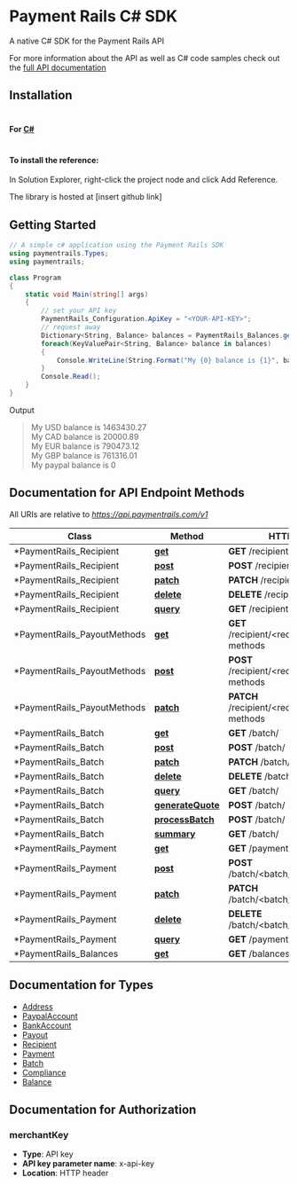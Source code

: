 # Payment Rails C# SDK

A native C# SDK for the Payment Rails API

For more information about the API as well as C# code samples check out the [full API documentation](http://docs.paymentrails.com)


## Installation

#

#### For [C#](https://docs.microsoft.com/en-us/dotnet/articles/csharp/index)

#
#### To install the reference: 
In Solution Explorer, right-click the project node and click Add Reference.


The library is hosted at [insert github link]

## Getting Started

```csharp
// A simple c# application using the Payment Rails SDK
using paymentrails.Types;
using paymentrails;

class Program
{
    static void Main(string[] args)
    {
        // set your API key
        PaymentRails_Configuration.ApiKey = "<YOUR-API-KEY>";
        // request away
        Dictionary<String, Balance> balances = PaymentRails_Balances.get();
        foreach(KeyValuePair<String, Balance> balance in balances)
        {
            Console.WriteLine(String.Format("My {0} balance is {1}", balance.Key, balance.Value.Amount));
        }
        Console.Read();
    }
}

```
Output
>My USD balance is 1463430.27  
>My CAD balance is 20000.89  
>My EUR balance is 790473.12  
>My GBP balance is 761316.01  
>My paypal balance is 0  

## Documentation for API Endpoint Methods

All URIs are relative to *https://api.paymentrails.com/v1*

Class | Method | HTTP request
------------ | ------------- | ------------- 
*PaymentRails_Recipient | [**get**](docs/PaymentRails_Recipient.md#get) | **GET** /recipient/ 
*PaymentRails_Recipient | [**post**](docs/PaymentRails_Recipient.md#post) | **POST** /recipient/ 
*PaymentRails_Recipient | [**patch**](docs/PaymentRails_Recipient.md#patch) | **PATCH** /recipient/ 
*PaymentRails_Recipient | [**delete**](docs/PaymentRails_Recipient.md#delete) | **DELETE** /recipient/ 
*PaymentRails_Recipient | [**query**](docs/PaymentRails_Recipient.md#query) | **GET** /recipient/ 
*PaymentRails_PayoutMethods | [**get**](docs/PaymentRails_PayoutMethods.md#get) | **GET** /recipient/<recipient_id>/payout-methods 
*PaymentRails_PayoutMethods | [**post**](docs/PaymentRails_PayoutMethods.md#post) | **POST** /recipient/<recipient_id>/payout-methods 
*PaymentRails_PayoutMethods | [**patch**](docs/PaymentRails_PayoutMethods.md#patch) | **PATCH** /recipient/<recipient_id>/payout-methods 
*PaymentRails_Batch | [**get**](docs/PaymentRails_Batch.md#get) | **GET** /batch/ 
*PaymentRails_Batch | [**post**](docs/PaymentRails_Batch.md#post) | **POST** /batch/ 
*PaymentRails_Batch | [**patch**](docs/PaymentRails_Batch.md#patch) | **PATCH** /batch/ 
*PaymentRails_Batch | [**delete**](docs/PaymentRails_Batch.md#delete) | **DELETE** /batch/ 
*PaymentRails_Batch | [**query**](docs/PaymentRails_Batch.md#query) | **GET** /batch/ 
*PaymentRails_Batch | [**generateQuote**](docs/PaymentRails_Batch.md#generateQuote) | **POST** /batch/ 
*PaymentRails_Batch | [**processBatch**](docs/PaymentRails_Batch.md#processBatch) | **POST** /batch/ 
*PaymentRails_Batch | [**summary**](docs/PaymentRails_Batch.md#summary) | **GET** /batch/ 
*PaymentRails_Payment | [**get**](docs/PaymentRails_Payment.md#get) | **GET** /payments/ 
*PaymentRails_Payment | [**post**](docs/PaymentRails_Payment.md#post) | **POST** /batch/<batch_id>/payments 
*PaymentRails_Payment | [**patch**](docs/PaymentRails_Payment.md#patch) | **PATCH** /batch/<batch_id>/payments 
*PaymentRails_Payment | [**delete**](docs/PaymentRails_Payment.md#delete) | **DELETE** /batch/<batch_id>/payments 
*PaymentRails_Payment | [**query**](docs/PaymentRails_Payment.md#query) | **GET** /payments/ 
*PaymentRails_Balances | [**get**](docs/PaymentRails_Balances.md#get) | **GET** /balances/ 

## Documentation for Types

 - [Address](docs/types/Address.md)
 - [PaypalAccount](docs/types/PaypalAccount.md)
 - [BankAccount](docs/types/BankAccount.md)
 - [Payout](docs/types/Payout.md)
 - [Recipient](docs/types/Recipient.md)
 - [Payment](docs/types/Payment.md)
 - [Batch](docs/types/Batch.md)
 - [Compliance](docs/types/Compliance.md)
 - [Balance](docs/types/Balance.md)
 
 ## Documentation for Authorization


### merchantKey

- **Type**: API key
- **API key parameter name**: x-api-key
- **Location**: HTTP header